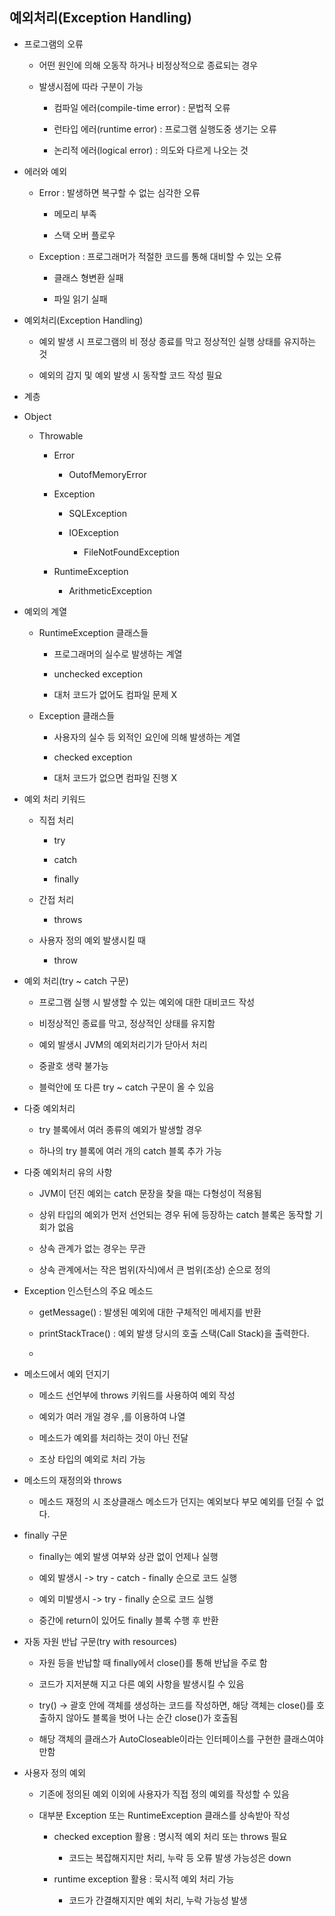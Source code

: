 ## 예외처리(Exception Handling)

- 프로그램의 오류
  
  - 어떤 원인에 의해 오동작 하거나 비정상적으로 종료되는 경우
  
  - 발생시점에 따라 구분이 가능
    
    - 컴파일 에러(compile-time error) : 문법적 오류
    
    - 런타입 에러(runtime error) : 프로그램 실행도중 생기는 오류
    
    - 논리적 에러(logical error) : 의도와 다르게 나오는 것

- 에러와 예외
  
  - Error : 발생하면 복구할 수 없는 심각한 오류
    
    - 메모리 부족
    
    - 스택 오버 플로우
  
  - Exception : 프로그래머가 적절한 코드를 통해 대비할 수 있는 오류
    
    - 클래스 형변환 실패
    
    - 파일 읽기 실패

- 예외처리(Exception Handling)
  
  - 예외 발생 시 프로그램의 비 정상 종료를 막고 정상적인 실행 상태를 유지하는 것
  
  - 예외의 감지 및 예외 발생 시 동작할 코드 작성 필요

- 계층

- Object
  
  - Throwable
    
    - Error
      
      - OutofMemoryError
    
    - Exception
      
      - SQLException
      
      - IOException
        
        - FileNotFoundException
    
    - RuntimeException
      
      - ArithmeticException

- 예외의 계열
  
  - RuntimeException 클래스들
    
    - 프로그래머의 실수로 발생하는 계열
    
    - unchecked exception
    
    - 대처 코드가 없어도 컴파일 문제 X
  
  - Exception 클래스들
    
    - 사용자의 실수 등 외적인 요인에 의해 발생하는 계열
    
    - checked exception
    
    - 대처 코드가 없으면 컴파일 진행 X

- 예외 처리 키워드
  
  - 직접 처리
    
    - try
    
    - catch
    
    - finally
  
  - 간접 처리
    
    - throws
  
  - 사용자 정의 예외 발생시킬 때
    
    - throw

- 예외 처리(try ~ catch 구문)
  
  - 프로그램 실행 시 발생할 수 있는 예외에 대한 대비코드 작성
  
  - 비정상적인 종료를 막고, 정상적인 상태를 유지함
  
  - 예외 발생시 JVM의 예외처리기가 닫아서 처리
  
  - 중괄호 생략 불가능
  
  - 블럭안에 또 다른 try ~ catch 구문이 올 수 있음

- 다중 예외처리
  
  - try 블록에서 여러 종류의 예외가 발생할 경우
  
  - 하나의 try 블록에 여러 개의 catch 블록 추가 가능

- 다중 예외처리 유의 사항
  
  - JVM이 던진 예외는 catch 문장을 찾을 때는 다형성이 적용됨
  
  - 상위 타입의 예외가 먼저 선언되는 경우 뒤에 등장하는 catch 블록은 동작할 기회가 없음
  
  - 상속 관계가 없는 경우는 무관
  
  - 상속 관계에서는 작은 범위(자식)에서 큰 범위(조상) 순으로 정의

- Exception 인스턴스의 주요 메소드
  
  - getMessage() : 발생된 예외에 대한 구체적인 메세지를 반환
  
  - printStackTrace() : 예외 발생 당시의 호출 스택(Call Stack)을 출력한다.
  
  - 

- 메소드에서 예외 던지기
  
  - 메소드 선언부에 throws 키워드를 사용하여 예외 작성
  
  - 예외가 여러 개일 경우 ,를 이용하여 나열
  
  - 메소드가 예외를 처리하는 것이 아닌 전달
  
  - 조상 타입의 예외로 처리 가능

- 메소드의 재정의와 throws
  
  - 메소드 재정의 시 조상클래스 메소드가 던지는 예외보다 부모 예외를 던질 수 없다.

- finally 구문
  
  - finally는 예외 발생 여부와 상관 없이 언제나 실행
  
  - 예외 발생시 -> try - catch - finally 순으로 코드 실행
  
  - 예외 미발생시 -> try - finally 순으로 코드 실행
  
  - 중간에 return이 있어도 finally 블록 수행 후 반환

- 자동 자원 반납 구문(try with resources)
  
  - 자원 등을 반납할 때 finally에서 close()를 통해 반납을 주로 함
  
  - 코드가 지저분해 지고 다른 예외 사항을 발생시킬 수 있음
  
  - try() -> 괄호 안에 객체를 생성하는 코드를 작성하면, 해당 객체는 close()를 호출하지 않아도 블록을 벗어 나는 순간 close()가 호출됨
  
  - 해당 객체의 클래스가 AutoCloseable이라는 인터페이스를 구현한 클래스여야만함

- 사용자 정의 예외
  
  - 기존에 정의된 예외 이외에 사용자가 직접 정의 예외를 작성할 수 있음
  
  - 대부분 Exception 또는 RuntimeException 클래스를 상속받아 작성
    
    - checked exception 활용 : 명시적 예외 처리 또는 throws 필요
      
      - 코드는 복잡해지지만 처리, 누락 등 오류 발생 가능성은 down
    
    - runtime exception 활용 : 묵시적 예외 처리 가능
      
      - 코드가 간결해지지만 예외 처리, 누락 가능성 발생


